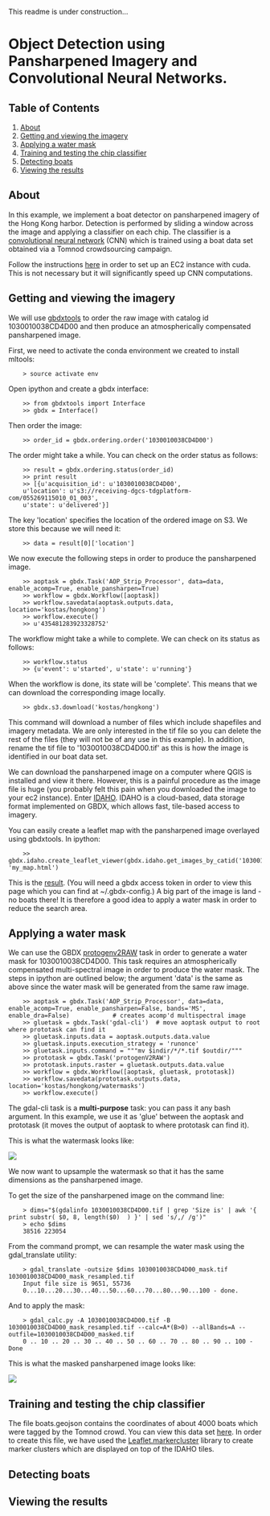 This readme is under construction...

# Object Detection using Pansharpened Imagery and Convolutional Neural Networks.

## Table of Contents

1. [About](#about)
2. [Getting and viewing the imagery](#getting-and-viewing-the-imagery)
3. [Applying a water mask](#applying-a-water-mask)
4. [Training and testing the chip classifier](#training-testing-the-chip-classifier)
5. [Detecting boats](#detecting-boats)
6. [Viewing the results](#viewing-the-results)

## About

In this example, we implement a boat detector on pansharpened imagery of the Hong Kong harbor. 
Detection is performed by sliding a window across the image and applying a classifier on each chip.
The classifier is a [convolutional neural network](http://neuralnetworksanddeeplearning.com/chap6.html#introducing_convolutional_networks) (CNN) which is trained using a boat data set obtained via 
a Tomnod crowdsourcing campaign. 

Follow the instructions [here](https://github.com/DigitalGlobe/mltools/tree/master/examples/polygon_classify_cnn#setting-up-your-ec2-instance) in order to set up an EC2 instance with cuda.
This is not necessary but it will significantly speed up CNN computations.


## Getting and viewing the imagery

We will use [gbdxtools](http://github.com/DigitalGlobe/gbdxtools) to order the raw image with catalog id
1030010038CD4D00 and then produce an atmospherically compensated pansharpened image.

First, we need to activate the conda environment we created to install mltools:

        > source activate env

Open ipython and create a gbdx interface:

        >> from gbdxtools import Interface
        >> gbdx = Interface()

Then order the image:

        >> order_id = gbdx.ordering.order('1030010038CD4D00')

The order might take a while. You can check on the order status as follows:

        >> result = gbdx.ordering.status(order_id)
        >> print result
        >> [{u'acquisition_id': u'1030010038CD4D00',
        u'location': u's3://receiving-dgcs-tdgplatform-com/055269115010_01_003',
        u'state': u'delivered'}]

The key 'location' specifies the location of the ordered image on S3. We store this because we will need it:

        >> data = result[0]['location']

We now execute the following steps in order to produce the pansharpened image.

        >> aoptask = gbdx.Task('AOP_Strip_Processor', data=data, enable_acomp=True, enable_pansharpen=True)
        >> workflow = gbdx.Workflow([aoptask])
        >> workflow.savedata(aoptask.outputs.data, location='kostas/hongkong')
        >> workflow.execute()
        >> u'435481283923328752'

The workflow might take a while to complete. We can check on its status as follows:

        >> workflow.status
        >> {u'event': u'started', u'state': u'running'}

When the workflow is done, its state will be 'complete'. This means that we can download the corresponding image locally.

        >> gbdx.s3.download('kostas/hongkong')

This command will download a number of files which include shapefiles and imagery metadata. 
We are only interested in the tif file so you can delete the rest of the files (they will not be of any use in this example).
In addition, rename the tif file to '1030010038CD4D00.tif' as this is how the image is identified in our boat data set.

We can download the pansharpened image on a computer where QGIS is installed and view it there. However, this is a painful procedure as the image file is huge (you probably felt this pain when you downloaded the image to your ec2 instance). 
Enter [IDAHO](http://gbdxdocs.digitalglobe.com/v1/page/labs). IDAHO is a cloud-based, data storage format implemented on GBDX, which allows fast, tile-based access to imagery.

You can easily create a leaflet map with the pansharpened image overlayed using gbdxtools. In ipython: 

        >> gbdx.idaho.create_leaflet_viewer(gbdx.idaho.get_images_by_catid('1030010038CD4D00'), 'my_map.html') 

This is the [result](http://kostasthebarbarian.github.io/mltools/examples/detector_cnn/my_map.html). (You will need a gbdx access token in order to view this page which you can find at ~/.gbdx-config.) A big part of the image is land - no boats there! It is therefore a good idea to apply a water mask in order to reduce the search area.

## Applying a water mask

We can use the GBDX [protogenv2RAW](https://github.com/TDG-Platform/docs) task in order to generate a water mask for 1030010038CD4D00.
This task requires an atmospherically compensated multi-spectral image in order to produce the water mask.
The steps in ipython are outlined below; the argument 'data' is the same as above since the water mask will be generated from the same raw image.

        >> aoptask = gbdx.Task('AOP_Strip_Processor', data=data, enable_acomp=True, enable_pansharpen=False, bands='MS', enable_dra=False)            # creates acomp'd multispectral image
        >> gluetask = gbdx.Task('gdal-cli')  # move aoptask output to root where prototask can find it
        >> gluetask.inputs.data = aoptask.outputs.data.value
        >> gluetask.inputs.execution_strategy = 'runonce'
        >> gluetask.inputs.command = """mv $indir/*/*.tif $outdir/"""           
        >> prototask = gbdx.Task('protogenV2RAW')
        >> prototask.inputs.raster = gluetask.outputs.data.value
        >> workflow = gbdx.Workflow([aoptask, gluetask, prototask])
        >> workflow.savedata(prototask.outputs.data, location='kostas/hongkong/watermasks')
        >> workflow.execute()

The gdal-cli task is a **multi-purpose** task: you can pass it any bash argument. In this example, we use it as 'glue'
between the aoptask and prototask (it moves the output of aoptask to where prototask can find it).

This is what the watermask looks like:

<img src='images/water_mask.png'>

We now want to upsample the watermask so that it has the same dimensions as the pansharpened image. 

To get the size of the pansharpened image on the command line:
        
        > dims="$(gdalinfo 1030010038CD4D00.tif | grep 'Size is' | awk '{ print substr( $0, 8, length($0)  ) }' | sed 's/,/ /g')"
        > echo $dims       
        38516 223054

From the command prompt, we can resample the water mask using the gdal_translate utility:

        > gdal_translate -outsize $dims 1030010038CD4D00_mask.tif 1030010038CD4D00_mask_resampled.tif
        Input file size is 9651, 55736
        0...10...20...30...40...50...60...70...80...90...100 - done.

And to apply the mask:

        > gdal_calc.py -A 1030010038CD4D00.tif -B 1030010038CD4D00_mask_resampled.tif --calc=A*(B>0) --allBands=A --outfile=1030010038CD4D00_masked.tif
        0 .. 10 .. 20 .. 30 .. 40 .. 50 .. 60 .. 70 .. 80 .. 90 .. 100 - Done

This is what the masked pansharpened image looks like:

<img src='images/masked.png'>


## Training and testing the chip classifier

The file boats.geojson contains the coordinates of about 4000 boats which were tagged by the Tomnod crowd. 
You can view this data set [here](http://kostasthebarbarian.github.io/mltools/examples/detector_cnn/my_map_with_points.html). In order to create this file, we have used the [Leaflet.markercluster](https://github.com/Leaflet/Leaflet.markercluster) library to create marker clusters which are displayed on top of the IDAHO tiles.  


## Detecting boats

## Viewing the results



